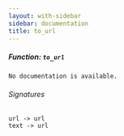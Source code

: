```yaml
---
layout: with-sidebar
sidebar: documentation
title: to_url
---
```


##### Function: `to_url`
```
No documentation is available.

```

###### Signatures
    url -> url
    text -> url

